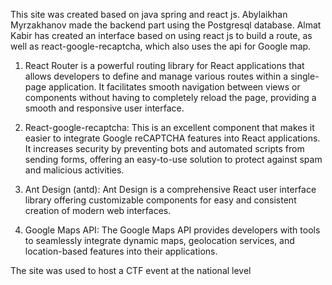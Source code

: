 This site was created based on java spring and react js. Abylaikhan Myrzakhanov made the backend part using the Postgresql database. Almat Kabir has created an interface based on using react js to build a route, as well as react-google-recaptcha, which also uses the api for Google map.
1. React Router is a powerful routing library for React applications that allows developers to define and manage various routes within a single-page application. It facilitates smooth navigation between views or components without having to completely reload the page, providing a smooth and responsive user interface.

2. React-google-recaptcha: This is an excellent component that makes it easier to integrate Google reCAPTCHA features into React applications. It increases security by preventing bots and automated scripts from sending forms, offering an easy-to-use solution to protect against spam and malicious activities.

3. Ant Design (antd): Ant Design is a comprehensive React user interface library offering customizable components for easy and consistent creation of modern web interfaces.

4. Google Maps API: The Google Maps API provides developers with tools to seamlessly integrate dynamic maps, geolocation services, and location-based features into their applications.

The site was used to host a CTF event at the national level
